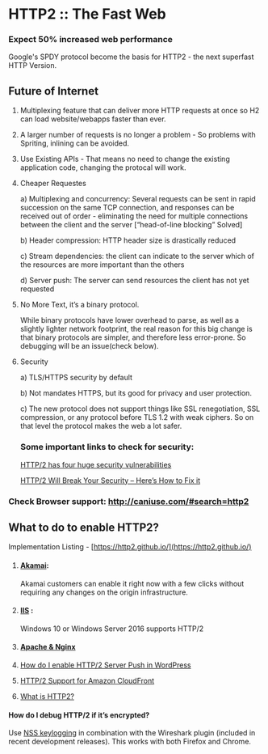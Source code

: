 # HTTP2 :: The Fast Web

### Expect 50% increased web performance


Google's SPDY protocol become the basis for HTTP2 - the next superfast HTTP Version.

## Future of Internet

1. Multiplexing feature that can deliver more HTTP requests at once so H2 can load website/webapps faster than ever.

2. A larger number of requests is no longer a problem - So problems with Spriting, inlining can be avoided.

3. Use Existing APIs - That means no need to change the existing application code, changing the protocal will work.

4. Cheaper Requestes

    a) Multiplexing and concurrency: Several requests can be sent in rapid succession on the same TCP connection, and responses can be received out of order - eliminating the need for multiple connections between the client and the server [“head-of-line blocking” Solved]

    b) Header compression: HTTP header size is drastically reduced

    c) Stream dependencies: the client can indicate to the server which of the resources are more important than the others

    d) Server push: The server can send resources the client has not yet requested

5. No More Text, it’s a binary protocol. 
    
    While binary protocols have lower overhead to parse, as well as a slightly lighter network footprint, the real reason for this big change is that binary protocols are simpler, and therefore less error-prone. So debugging will be an issue(check below).

6. Security

    a) TLS/HTTPS security by default

    b) Not mandates HTTPS, but its good for privacy and user protection.

    c) The new protocol does not support things like SSL renegotiation, SSL compression, or any protocol before TLS 1.2 with weak ciphers. So on that level the protocol makes the web a lot safer.
    
    ### Some important links to check for security:

    <a href="https://betanews.com/2016/08/04/http-2-security-vulnerabilities/" target="_blank">HTTP/2 has four huge security vulnerabilities</a>

    <a href="https://blog.radware.com/security/2015/09/http2-security-fix/" target="_blank">HTTP/2 Will Break Your Security – Here’s How to Fix it</a>


### Check Browser support: http://caniuse.com/#search=http2

## What to do to enable HTTP2?

Implementation Listing - [https://http2.github.io/](https://http2.github.io/)

1. #### <a href="https://http2.akamai.com/" target="_blank">Akamai</a>: 

    Akamai customers can enable it right now with a few clicks without requiring any changes on the origin infrastructure.

2. #### <a href="https://www.iis.net/learn/get-started/whats-new-in-iis-10/http2-on-iis" target="_blank">IIS</a> :

    Windows 10 or Windows Server 2016 supports HTTP/2

3. #### <a href="https://geekflare.com/http2-implementation-apache-nginx/" target="_blank">Apache & Nginx</a>

4. <a href="https://support.cloudflare.com/hc/en-us/articles/115002816808-How-do-I-enable-HTTP-2-Server-Push-in-WordPress" target="_blank">How do I enable HTTP/2 Server Push in WordPress</a>

5. <a href="https://aws.amazon.com/blogs/aws/new-http2-support-for-cloudfront/" target="_blank">HTTP/2 Support for Amazon CloudFront</a>

6. <a href="https://kinsta.com/learn/what-is-http2/" target="_blank">What is HTTP2?</a>


#### How do I debug HTTP/2 if it’s encrypted? 

Use <a href="https://developer.mozilla.org/en-US/docs/Mozilla/Projects/NSS/Key_Log_Format" target="_blank">NSS keylogging</a> in combination with the Wireshark plugin (included in recent development releases). This works with both Firefox and Chrome.

